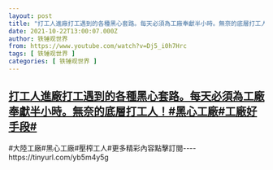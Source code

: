 ```yaml
---
layout: post
title: "打工人進廠打工遇到的各種黑心套路。每天必須為工廠奉獻半小時。無奈的底層打工人！#黑心工廠#工廠好手段#"
date: 2021-10-22T13:00:07.000Z
author: 铁锤观世界
from: https://www.youtube.com/watch?v=Dj5_i0h7Hrc
tags: [ 铁锤观世界 ]
categories: [ 铁锤观世界 ]
---
```

<!--1634907607000-->
[打工人進廠打工遇到的各種黑心套路。每天必須為工廠奉獻半小時。無奈的底層打工人！#黑心工廠#工廠好手段#](https://www.youtube.com/watch?v=Dj5_i0h7Hrc)
------

<div>
#大陸工廠#黑心工廠#壓榨工人#更多精彩內容點擊訂閱----https://tinyurl.com/yb5m4y5g
</div>
